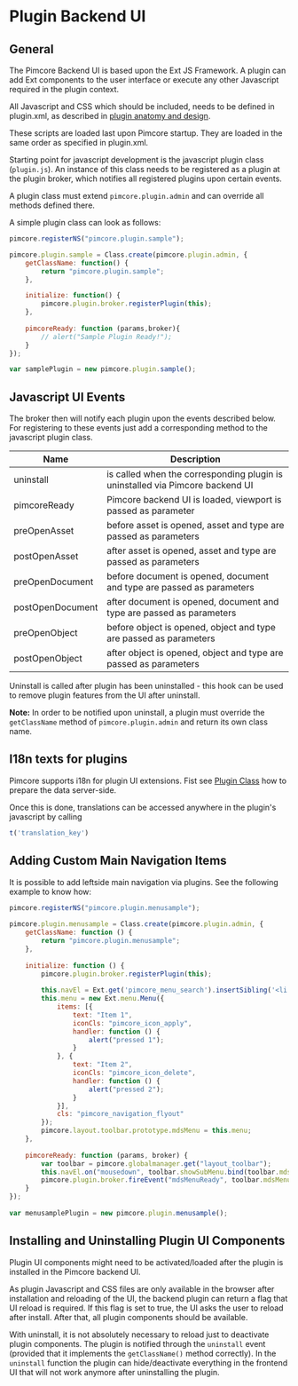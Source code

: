 # Plugin Backend UI

## General

The Pimcore Backend UI is based upon the Ext JS Framework. A plugin can add Ext components to the user interface or 
execute any other Javascript required in the plugin context.

All Javascript and CSS which should be included, needs to be defined in plugin.xml, as described in 
[plugin anatomy and design](./01_Plugin_Anatomy.md). 

These scripts are loaded last upon Pimcore startup. They are loaded in the same order as specified in plugin.xml.


Starting point for javascript development is the javascript plugin class (`plugin.js`). An instance of this class 
needs to be registered as a plugin at the plugin broker, which notifies all registered plugins upon certain events.

A plugin class must extend `pimcore.plugin.admin` and can override all methods defined there. 

A simple plugin class can look as follows: 
```javascript
pimcore.registerNS("pimcore.plugin.sample");

pimcore.plugin.sample = Class.create(pimcore.plugin.admin, {
    getClassName: function() {
        return "pimcore.plugin.sample";
    },

    initialize: function() {
        pimcore.plugin.broker.registerPlugin(this);
    },
 
    pimcoreReady: function (params,broker){
        // alert("Sample Plugin Ready!");
    }
});

var samplePlugin = new pimcore.plugin.sample();
```


## Javascript UI Events
The broker then will notify each plugin upon the events described below. For registering to these events just add a 
corresponding method to the javascript plugin class. 

| Name | Description |
| ---- | ----------- |
| uninstall | is called when the corresponding plugin is uninstalled via Pimcore backend UI |
| pimcoreReady | Pimcore backend UI is loaded, viewport is passed as parameter |
| preOpenAsset | before asset is opened, asset and type are passed as parameters |
| postOpenAsset | after asset is opened, asset and type are passed as parameters |
| preOpenDocument | before document is opened, document and type are passed as parameters |
| postOpenDocument | after document is opened, document and type are passed as parameters |
| preOpenObject | before object is opened, object and type are passed as parameters |
| postOpenObject | after object is opened, object and type are passed as parameters |

Uninstall is called after plugin has been uninstalled - this hook can be used to remove plugin features from the UI 
after uninstall.
 
**Note:** In order to be notified upon uninstall, a plugin must override the `getClassName` method of `pimcore.plugin.admin` 
and return its own class name. 


## I18n texts for plugins

Pimcore supports i18n for plugin UI extensions. Fist see [Plugin Class](./03_Plugin_Class.md) how to prepare the data 
server-side. 

Once this is done, translations can be accessed anywhere in the plugin's javascript by calling

```javascript
t('translation_key')
```

## Adding Custom Main Navigation Items
It is possible to add leftside main navigation via plugins. See the following example to know how: 

```javascript
pimcore.registerNS("pimcore.plugin.menusample");
 
pimcore.plugin.menusample = Class.create(pimcore.plugin.admin, {
    getClassName: function () {
        return "pimcore.plugin.menusample";
    },
 
    initialize: function () {
        pimcore.plugin.broker.registerPlugin(this);
 
        this.navEl = Ext.get('pimcore_menu_search').insertSibling('<li id="pimcore_menu_mds" data-menu-tooltip="mds Erweiterungen" class="pimcore_menu_item pimcore_menu_needs_children">mds Erweiterungen</li>', 'after');
        this.menu = new Ext.menu.Menu({
            items: [{
                text: "Item 1",
                iconCls: "pimcore_icon_apply",
                handler: function () {
                    alert("pressed 1");
                }
            }, {
                text: "Item 2",
                iconCls: "pimcore_icon_delete",
                handler: function () {
                    alert("pressed 2");
                }
            }],
            cls: "pimcore_navigation_flyout"
        });
        pimcore.layout.toolbar.prototype.mdsMenu = this.menu;
    },
 
    pimcoreReady: function (params, broker) {
        var toolbar = pimcore.globalmanager.get("layout_toolbar");
        this.navEl.on("mousedown", toolbar.showSubMenu.bind(toolbar.mdsMenu));
        pimcore.plugin.broker.fireEvent("mdsMenuReady", toolbar.mdsMenu);
    }
});
 
var menusamplePlugin = new pimcore.plugin.menusample();
```


## Installing and Uninstalling Plugin UI Components

Plugin UI components might need to be activated/loaded after the plugin is installed in the Pimcore backend UI.

As plugin Javascript and CSS files are only available in the browser after installation and reloading of the UI, the 
backend plugin can return a flag that UI reload is required.
If this flag is set to true, the UI asks the user to reload after install. After that, all plugin components should be 
available.
 
With uninstall, it is not absolutely necessary to reload just to deactivate plugin components. 
The plugin is notified through the `uninstall` event (provided that it implements the `getClassName()` method correctly).
In the `uninstall` function the plugin can hide/deactivate everything in the frontend UI that will not work anymore 
after uninstalling the plugin.